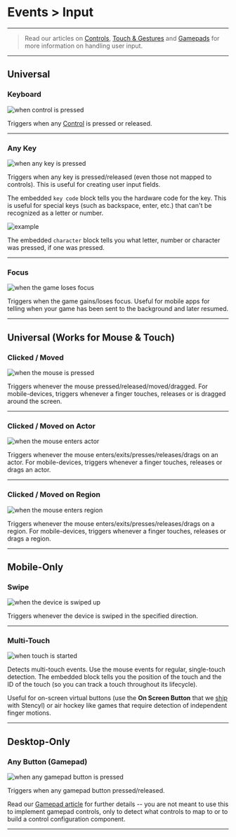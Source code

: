 # Events > Input

***

> Read our articles on [Controls](http://www.stencyl.com/help/view/controls/), [Touch & Gestures](http://www.stencyl.com/help/view/mobile-input/) and [Gamepads](http://www.stencyl.com/help/view/gamepads/) for more information on handling user input.

***

## Universal

### <a name="event-key-press-release"></a> Keyboard

![when control is pressed](http://static.stencyl.com/pedia2/block-images/events/input/event-key-press-release.png)

Triggers when any [Control](http://www.stencyl.com/help/view/controls/) is pressed or released.

***

### <a name="event-key-any-press-release"></a> Any Key

![when any key is pressed](http://static.stencyl.com/pedia2/block-images/events/input/event-key-any-press-release.png)

Triggers when any key is pressed/released (even those not mapped to controls). This is useful for creating user input fields.

The embedded `key code` block tells you the hardware code for the key. This is useful for special keys (such as backspace, enter, etc.) that can't be recognized as a letter or number.

![example](http://static.stencyl.com/pedia2/ch3/controls/keycode-example.png)

The embedded `character` block tells you what letter, number or character was pressed, if one was pressed.

***

### <a name="event-focus-changed"></a> Focus

![when the game loses focus](http://static.stencyl.com/pedia2/block-images/events/input/event-focus-changed.png)

Triggers when the game gains/loses focus. Useful for mobile apps for telling when your game has been sent to the background and later resumed.

***

## Universal (Works for Mouse & Touch)

### <a name="event-mouse-press-release"></a> Clicked / Moved

![when the mouse is pressed](http://static.stencyl.com/pedia2/block-images/events/input/event-mouse-press-release.png)

Triggers whenever the mouse pressed/released/moved/dragged. For mobile-devices, triggers whenever a finger touches, releases or is dragged around the screen.

***

### <a name="event-mouse-enter-exit-actor"></a> Clicked / Moved on Actor

![when the mouse enters actor](http://static.stencyl.com/pedia2/block-images/events/input/event-mouse-enter-exit-actor.png)

Triggers whenever the mouse enters/exits/presses/releases/drags on an actor. For mobile-devices, triggers whenever a finger touches, releases or drags an actor.

***

### <a name="event-mouse-enter-exit-region"></a> Clicked / Moved on Region

![when the mouse enters region](http://static.stencyl.com/pedia2/block-images/events/input/event-mouse-enter-exit-region.png)

Triggers whenever the mouse enters/exits/presses/releases/drags on a region. For mobile-devices, triggers whenever a finger touches, releases or drags a region.

***

## Mobile-Only

### <a name="event-device-swipe"></a> Swipe

![when the device is swiped up](http://static.stencyl.com/pedia2/block-images/events/input/event-device-swipe.png)

Triggers whenever the device is swiped in the specified direction.

***

### <a name="event-device-multitouch"></a> Multi-Touch

![when touch is started](http://static.stencyl.com/pedia2/block-images/events/input/event-device-multitouch.png)

Detects multi-touch events. Use the mouse events for regular, single-touch detection. The embedded block tells you the position of the touch and the ID of the touch (so you can track a touch throughout its lifecycle).

Useful for on-screen virtual buttons (use the **On Screen Button** that we [ship](http://www.stencyl.com/help/view/pre-shipped-behaviors/) with Stencyl) or air hockey like games that require detection of independent finger motions.

***

## Desktop-Only

### <a name="event-gamepad-any-press-release"></a> Any Button (Gamepad)

![when any gamepad button is pressed](http://static.stencyl.com/pedia2/block-images/events/input/event-gamepad-any-press-release.png)

Triggers when any gamepad button pressed/released.

Read our [Gamepad article](http://www.stencyl.com/help/view/gamepads/) for further details -- you are not meant to use this to implement gamepad controls, only to detect what controls to map to or to build a control configuration component.

***
